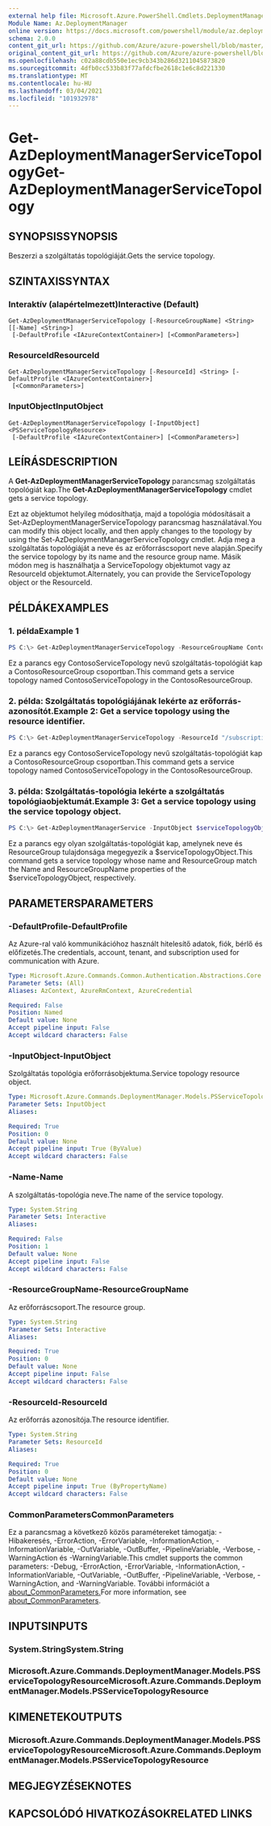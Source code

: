 ```yaml
---
external help file: Microsoft.Azure.PowerShell.Cmdlets.DeploymentManager.dll-Help.xml
Module Name: Az.DeploymentManager
online version: https://docs.microsoft.com/powershell/module/az.deploymentmanager/get-azdeploymentmanagerservicetopology
schema: 2.0.0
content_git_url: https://github.com/Azure/azure-powershell/blob/master/src/DeploymentManager/DeploymentManager/help/Get-AzDeploymentManagerServiceTopology.md
original_content_git_url: https://github.com/Azure/azure-powershell/blob/master/src/DeploymentManager/DeploymentManager/help/Get-AzDeploymentManagerServiceTopology.md
ms.openlocfilehash: c02a88cdb550e1ec9cb343b286d3211045873820
ms.sourcegitcommit: 4dfb0cc533b83f77afdcfbe2618c1e6c8d221330
ms.translationtype: MT
ms.contentlocale: hu-HU
ms.lasthandoff: 03/04/2021
ms.locfileid: "101932978"
---
```

# <span data-ttu-id="7d3fc-101">Get-AzDeploymentManagerServiceTopology</span><span class="sxs-lookup"><span data-stu-id="7d3fc-101">Get-AzDeploymentManagerServiceTopology</span></span>

## <span data-ttu-id="7d3fc-102">SYNOPSIS</span><span class="sxs-lookup"><span data-stu-id="7d3fc-102">SYNOPSIS</span></span>
<span data-ttu-id="7d3fc-103">Beszerzi a szolgáltatás topológiáját.</span><span class="sxs-lookup"><span data-stu-id="7d3fc-103">Gets the service topology.</span></span>

## <span data-ttu-id="7d3fc-104">SZINTAXIS</span><span class="sxs-lookup"><span data-stu-id="7d3fc-104">SYNTAX</span></span>

### <span data-ttu-id="7d3fc-105">Interaktív (alapértelmezett)</span><span class="sxs-lookup"><span data-stu-id="7d3fc-105">Interactive (Default)</span></span>
```
Get-AzDeploymentManagerServiceTopology [-ResourceGroupName] <String> [[-Name] <String>]
 [-DefaultProfile <IAzureContextContainer>] [<CommonParameters>]
```

### <span data-ttu-id="7d3fc-106">ResourceId</span><span class="sxs-lookup"><span data-stu-id="7d3fc-106">ResourceId</span></span>
```
Get-AzDeploymentManagerServiceTopology [-ResourceId] <String> [-DefaultProfile <IAzureContextContainer>]
 [<CommonParameters>]
```

### <span data-ttu-id="7d3fc-107">InputObject</span><span class="sxs-lookup"><span data-stu-id="7d3fc-107">InputObject</span></span>
```
Get-AzDeploymentManagerServiceTopology [-InputObject] <PSServiceTopologyResource>
 [-DefaultProfile <IAzureContextContainer>] [<CommonParameters>]
```

## <span data-ttu-id="7d3fc-108">LEÍRÁS</span><span class="sxs-lookup"><span data-stu-id="7d3fc-108">DESCRIPTION</span></span>
<span data-ttu-id="7d3fc-109">A **Get-AzDeploymentManagerServiceTopology** parancsmag szolgáltatás topológiát kap.</span><span class="sxs-lookup"><span data-stu-id="7d3fc-109">The **Get-AzDeploymentManagerServiceTopology** cmdlet gets a service topology.</span></span>

<span data-ttu-id="7d3fc-110">Ezt az objektumot helyileg módosíthatja, majd a topológia módosításait a Set-AzDeploymentManagerServiceTopology parancsmag használatával.</span><span class="sxs-lookup"><span data-stu-id="7d3fc-110">You can modify this object locally, and then apply changes to the topology by using the Set-AzDeploymentManagerServiceTopology cmdlet.</span></span>
<span data-ttu-id="7d3fc-111">Adja meg a szolgáltatás topológiáját a neve és az erőforráscsoport neve alapján.</span><span class="sxs-lookup"><span data-stu-id="7d3fc-111">Specify the service topology by its name and the resource group name.</span></span> <span data-ttu-id="7d3fc-112">Másik módon meg is használhatja a ServiceTopology objektumot vagy az ResourceId objektumot.</span><span class="sxs-lookup"><span data-stu-id="7d3fc-112">Alternately, you can provide the ServiceTopology object or the ResourceId.</span></span>

## <span data-ttu-id="7d3fc-113">PÉLDÁK</span><span class="sxs-lookup"><span data-stu-id="7d3fc-113">EXAMPLES</span></span>

### <span data-ttu-id="7d3fc-114">1. példa</span><span class="sxs-lookup"><span data-stu-id="7d3fc-114">Example 1</span></span>
```powershell
PS C:\> Get-AzDeploymentManagerServiceTopology -ResourceGroupName ContosoResourceGroup -Name ContosoServiceTopology
```

<span data-ttu-id="7d3fc-115">Ez a parancs egy ContosoServiceTopology nevű szolgáltatás-topológiát kap a ContosoResourceGroup csoportban.</span><span class="sxs-lookup"><span data-stu-id="7d3fc-115">This command gets a service topology named ContosoServiceTopology in the ContosoResourceGroup.</span></span>

### <span data-ttu-id="7d3fc-116">2. példa: Szolgáltatás topológiájának lekérte az erőforrás-azonosítót.</span><span class="sxs-lookup"><span data-stu-id="7d3fc-116">Example 2: Get a service topology using the resource identifier.</span></span>
```powershell
PS C:\> Get-AzDeploymentManagerServiceTopology -ResourceId "/subscriptions/subscriptionId/resourcegroups/ContosoResourceGroup/providers/Microsoft.DeploymentManager/serviceTopologies/ContosoServiceTopology"
```

<span data-ttu-id="7d3fc-117">Ez a parancs egy ContosoServiceTopology nevű szolgáltatás-topológiát kap a ContosoResourceGroup csoportban.</span><span class="sxs-lookup"><span data-stu-id="7d3fc-117">This command gets a service topology named ContosoServiceTopology in the ContosoResourceGroup.</span></span>

### <span data-ttu-id="7d3fc-118">3. példa: Szolgáltatás-topológia lekérte a szolgáltatás topológiaobjektumát.</span><span class="sxs-lookup"><span data-stu-id="7d3fc-118">Example 3: Get a service topology using the service topology object.</span></span>
```powershell
PS C:\> Get-AzDeploymentManagerService -InputObject $serviceTopologyObject
```

<span data-ttu-id="7d3fc-119">Ez a parancs egy olyan szolgáltatás-topológiát kap, amelynek neve és ResourceGroup tulajdonsága megegyezik a $serviceTopologyObject.</span><span class="sxs-lookup"><span data-stu-id="7d3fc-119">This command gets a service topology whose name and ResourceGroup match the Name and ResourceGroupName properties of the $serviceTopologyObject, respectively.</span></span>

## <span data-ttu-id="7d3fc-120">PARAMETERS</span><span class="sxs-lookup"><span data-stu-id="7d3fc-120">PARAMETERS</span></span>

### <span data-ttu-id="7d3fc-121">-DefaultProfile</span><span class="sxs-lookup"><span data-stu-id="7d3fc-121">-DefaultProfile</span></span>
<span data-ttu-id="7d3fc-122">Az Azure-ral való kommunikációhoz használt hitelesítő adatok, fiók, bérlő és előfizetés.</span><span class="sxs-lookup"><span data-stu-id="7d3fc-122">The credentials, account, tenant, and subscription used for communication with Azure.</span></span>

```yaml
Type: Microsoft.Azure.Commands.Common.Authentication.Abstractions.Core.IAzureContextContainer
Parameter Sets: (All)
Aliases: AzContext, AzureRmContext, AzureCredential

Required: False
Position: Named
Default value: None
Accept pipeline input: False
Accept wildcard characters: False
```

### <span data-ttu-id="7d3fc-123">-InputObject</span><span class="sxs-lookup"><span data-stu-id="7d3fc-123">-InputObject</span></span>
<span data-ttu-id="7d3fc-124">Szolgáltatás topológia erőforrásobjektuma.</span><span class="sxs-lookup"><span data-stu-id="7d3fc-124">Service topology resource object.</span></span>

```yaml
Type: Microsoft.Azure.Commands.DeploymentManager.Models.PSServiceTopologyResource
Parameter Sets: InputObject
Aliases:

Required: True
Position: 0
Default value: None
Accept pipeline input: True (ByValue)
Accept wildcard characters: False
```

### <span data-ttu-id="7d3fc-125">-Name</span><span class="sxs-lookup"><span data-stu-id="7d3fc-125">-Name</span></span>
<span data-ttu-id="7d3fc-126">A szolgáltatás-topológia neve.</span><span class="sxs-lookup"><span data-stu-id="7d3fc-126">The name of the service topology.</span></span>

```yaml
Type: System.String
Parameter Sets: Interactive
Aliases:

Required: False
Position: 1
Default value: None
Accept pipeline input: False
Accept wildcard characters: False
```

### <span data-ttu-id="7d3fc-127">-ResourceGroupName</span><span class="sxs-lookup"><span data-stu-id="7d3fc-127">-ResourceGroupName</span></span>
<span data-ttu-id="7d3fc-128">Az erőforráscsoport.</span><span class="sxs-lookup"><span data-stu-id="7d3fc-128">The resource group.</span></span>

```yaml
Type: System.String
Parameter Sets: Interactive
Aliases:

Required: True
Position: 0
Default value: None
Accept pipeline input: False
Accept wildcard characters: False
```

### <span data-ttu-id="7d3fc-129">-ResourceId</span><span class="sxs-lookup"><span data-stu-id="7d3fc-129">-ResourceId</span></span>
<span data-ttu-id="7d3fc-130">Az erőforrás azonosítója.</span><span class="sxs-lookup"><span data-stu-id="7d3fc-130">The resource identifier.</span></span>

```yaml
Type: System.String
Parameter Sets: ResourceId
Aliases:

Required: True
Position: 0
Default value: None
Accept pipeline input: True (ByPropertyName)
Accept wildcard characters: False
```

### <span data-ttu-id="7d3fc-131">CommonParameters</span><span class="sxs-lookup"><span data-stu-id="7d3fc-131">CommonParameters</span></span>
<span data-ttu-id="7d3fc-132">Ez a parancsmag a következő közös paramétereket támogatja: -Hibakeresés, -ErrorAction, -ErrorVariable, -InformationAction, -InformationVariable, -OutVariable, -OutBuffer, -PipelineVariable, -Verbose, -WarningAction és -WarningVariable.</span><span class="sxs-lookup"><span data-stu-id="7d3fc-132">This cmdlet supports the common parameters: -Debug, -ErrorAction, -ErrorVariable, -InformationAction, -InformationVariable, -OutVariable, -OutBuffer, -PipelineVariable, -Verbose, -WarningAction, and -WarningVariable.</span></span> <span data-ttu-id="7d3fc-133">További információt a [about_CommonParameters.](http://go.microsoft.com/fwlink/?LinkID=113216)</span><span class="sxs-lookup"><span data-stu-id="7d3fc-133">For more information, see [about_CommonParameters](http://go.microsoft.com/fwlink/?LinkID=113216).</span></span>

## <span data-ttu-id="7d3fc-134">INPUTS</span><span class="sxs-lookup"><span data-stu-id="7d3fc-134">INPUTS</span></span>

### <span data-ttu-id="7d3fc-135">System.String</span><span class="sxs-lookup"><span data-stu-id="7d3fc-135">System.String</span></span>

### <span data-ttu-id="7d3fc-136">Microsoft.Azure.Commands.DeploymentManager.Models.PSServiceTopologyResource</span><span class="sxs-lookup"><span data-stu-id="7d3fc-136">Microsoft.Azure.Commands.DeploymentManager.Models.PSServiceTopologyResource</span></span>

## <span data-ttu-id="7d3fc-137">KIMENETEK</span><span class="sxs-lookup"><span data-stu-id="7d3fc-137">OUTPUTS</span></span>

### <span data-ttu-id="7d3fc-138">Microsoft.Azure.Commands.DeploymentManager.Models.PSServiceTopologyResource</span><span class="sxs-lookup"><span data-stu-id="7d3fc-138">Microsoft.Azure.Commands.DeploymentManager.Models.PSServiceTopologyResource</span></span>

## <span data-ttu-id="7d3fc-139">MEGJEGYZÉSEK</span><span class="sxs-lookup"><span data-stu-id="7d3fc-139">NOTES</span></span>

## <span data-ttu-id="7d3fc-140">KAPCSOLÓDÓ HIVATKOZÁSOK</span><span class="sxs-lookup"><span data-stu-id="7d3fc-140">RELATED LINKS</span></span>
